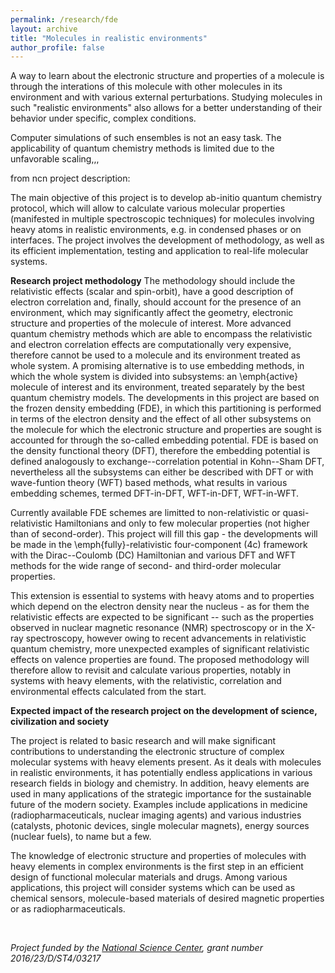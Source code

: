 ```yaml
---
permalink: /research/fde
layout: archive
title: "Molecules in realistic environments"
author_profile: false
---
```



A way to learn about the electronic structure and properties of a molecule is through the interations of this molecule with other molecules in its environment and with various external perturbations.
Studying molecules in such "realistic environments" also allows for a better understanding of their behavior under specific, complex conditions.

Computer simulations of such ensembles is not an easy task. The applicability of quantum chemistry methods is limited due to the unfavorable scaling,,,



 from ncn project description:

The main objective of this project is to develop ab-initio quantum chemistry protocol, which will allow to calculate various molecular properties (manifested in multiple spectroscopic techniques) for molecules involving heavy atoms in realistic environments, e.g. in condensed phases or on interfaces.
The project involves the development of methodology, as well as its efficient implementation, testing and application to real-life molecular systems.


**Research project methodology**
The methodology should include the relativistic effects (scalar and spin-orbit), have a good description of electron correlation and, finally, should account for the presence of an environment, which may significantly affect the geometry, electronic structure and properties of the molecule of interest.
More advanced quantum chemistry methods which are able to encompass the relativistic and electron correlation effects are computationally very expensive, therefore cannot be used to a molecule and its environment treated as whole system. A promising alternative is to use embedding methods, in which the whole system is divided into subsystems: an \emph{active} molecule of interest and its environment, treated separately by the best quantum chemistry models. The developments in this project are based on the frozen density embedding (FDE), in which this partitioning is performed in terms of the electron density and the effect of all other subsystems on the molecule for which the electronic structure and properties are sought is accounted for through the so-called embedding potential. FDE is based on the density functional theory (DFT), therefore the embedding potential is defined analogously to exchange--correlation potential in Kohn--Sham DFT, nevertheless all the subsystems can either be described with DFT or with wave-funtion theory (WFT) based methods, what results in various embedding schemes, termed DFT-in-DFT, WFT-in-DFT, WFT-in-WFT.

Currently available FDE schemes are limitted to non-relativistic or quasi-relativistic Hamiltonians and only to few molecular properties (not higher than of second-order). This project will fill this gap - the developments will be made in the \emph{fully}-relativistic four-component (4c) framework with the Dirac--Coulomb (DC) Hamiltonian and various DFT and WFT methods for the wide range of second- and third-order molecular properties.

This extension is essential to systems with heavy atoms and to properties which depend on the electron density near the nucleus - as for them the relativistic effects are expected to be significant -- such as the properties observed in nuclear magnetic resonance (NMR) spectroscopy or in the X-ray spectroscopy, however owing to recent advancements in relativistic quantum chemistry, more unexpected examples of significant relativistic effects on valence properties are found.
The proposed methodology will therefore allow to revisit and calculate various properties, notably in systems with heavy elements, with the relativistic, correlation and environmental effects calculated from the start.


**Expected impact of the research project on the development of science, civilization and society**

The project is related to basic research and will make significant contributions to understanding the electronic structure of complex molecular systems with heavy elements present.
As it deals with molecules in realistic environments, it has potentially endless applications in various research fields in biology and chemistry.
In addition, heavy elements are used in many applications of the strategic importance for the sustainable future of the modern society. Examples include applications in medicine (radiopharmaceuticals, nuclear imaging agents) and various industries (catalysts, photonic devices, single molecular magnets), energy sources (nuclear fuels), to name but a few.

The knowledge of electronic structure and properties of molecules with heavy elements in complex environments is the first step in an efficient design of functional molecular materials and drugs. Among various applications, this project will consider systems which can be used as chemical sensors, molecule-based materials of desired magnetic properties or as radiopharmaceuticals.

<br>


*Project funded by the [National Science Center](https://ncn.gov.pl/?language=en), grant number 2016/23/D/ST4/03217*

